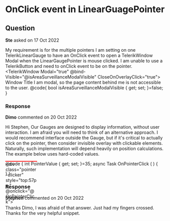 # OnClick event in LinearGuagePointer

## Question

**Ste** asked on 17 Oct 2022

My requirement is for the multiple pointers I am setting on one TelerikLinearGauge to have an OnClick event to open a TelerikWindow Modal when the LinearGaugePointer is mouse clicked. I am unable to use a TelerikButton and need to onClick event to be on the pointer. <TelerikLinearGauge> <LinearGaugeScales> <LinearGaugeScale Min="-360" Max="-0" Vertical="false"> </LinearGaugeScale> </LinearGaugeScales> <LinearGaugePointers> <LinearGaugePointer Value="-200"> <LinearGaugePointerTrack Color="#a9a9a9" Visible="true"></LinearGaugePointerTrack> </LinearGaugePointer> <LinearGaugePointer Value=-340 Color=Blue Shape="@LinearGaugePointerShape.Arrow" Size="25" Margin="25"> </LinearGaugePointer> <TelerikWindow Modal="true" @bind-Visible="@isAreaSurveillanceModalVisible" CloseOnOverlayClick="true"> <WindowTitle> Window Title </WindowTitle> <WindowContent> I am modal, so the page content behind me is not accessible to the user. </WindowContent> <WindowActions> <WindowAction Name="Close"/> </WindowActions> </TelerikWindow> <LinearGaugePointer Value=-210 Color=Grey Shape="@LinearGaugePointerShape.Arrow" Margin="25" Size="25"> </LinearGaugePointer> <LinearGaugePointer Value=-60 Color=Blue Shape="@LinearGaugePointerShape.Arrow" Margin="25" Size="25"> </LinearGaugePointer> </LinearGaugePointers> </TelerikLinearGauge> @code{ bool isAreaSurveillanceModalVisible { get; set; }=false; }

### Response

**Dimo** commented on 20 Oct 2022

Hi Stephen, Our Gauges are designed to display information, without user interaction. I am afraid you will need to think of an alternative approach. I would recommend interface outside the Gauge, but if it's critical to actually click on the pointer, then consider invisible overlay with clickable elements. Naturally, such implementation will depend heavily on position calculations. The example below uses hard-coded values. <div class="gauge-wrapper" style="width:100px"> <TelerikLinearGauge Width="100px" Height="200px"> <LinearGaugePointers> <LinearGaugePointer Value="@PointerValue" Color="green" Shape="LinearGaugePointerShape.Arrow" /> </LinearGaugePointers> </TelerikLinearGauge> <div class="gauge-overlay"> <div class="pointer-clicker" style="top:57px;" @onclick="@OnPointerClick"> </div> </div> </div> <style>.gauge-wrapper { position: relative;
}.gauge-overlay { position: absolute; z-index: 1; top: 0; left: 0; bottom: 0; right: 0; border: 1px solid red;
}.pointer-clicker { position: absolute; left: 60px; width: 10px; height: 10px; border: 1px solid red;
} </style> @code {
int PointerValue { get; set; }=35; async Task OnPointerClick ( ) {

}
}

### Response

**Stephen** commented on 20 Oct 2022

Thanks Dimo, I was afraid of that answer. Just had my fingers crossed. Thanks for the very helpful snippet.

